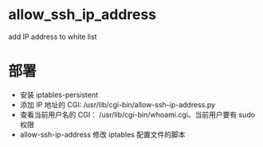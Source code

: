 # allow_ssh_ip_address
add IP address to white list

# 部署
- 安装 iptables-persistent
- 添加 IP 地址的 CGI: /usr/lib/cgi-bin/allow-ssh-ip-address.py
- 查看当前用户名的 CGI： /usr/lib/cgi-bin/whoami.cgi。当前用户要有 sudo 权限
- allow-ssh-ip-address 修改 iptables 配置文件的脚本


